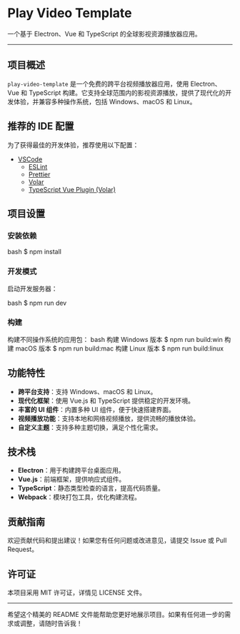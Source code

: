 # Play Video Template

一个基于 Electron、Vue 和 TypeScript 的全球影视资源播放器应用。

---

## 项目概述

`play-video-template` 是一个免费的跨平台视频播放器应用，使用 Electron、Vue 和 TypeScript 构建。它支持全球范围内的影视资源播放，提供了现代化的开发体验，并兼容多种操作系统，包括 Windows、macOS 和 Linux。

## 推荐的 IDE 配置

为了获得最佳的开发体验，推荐使用以下配置：

- [VSCode](https://code.visualstudio.com/)
  - [ESLint](https://marketplace.visualstudio.com/items?itemName=dbaeumer.vscode-eslint)
  - [Prettier](https://marketplace.visualstudio.com/items?itemName=esbenp.prettier-vscode)
  - [Volar](https://marketplace.visualstudio.com/items?itemName=Vue.volar)
  - [TypeScript Vue Plugin (Volar)](https://marketplace.visualstudio.com/items?itemName=Vue.vscode-typescript-vue-plugin)

## 项目设置

### 安装依赖


bash $ npm install
### 开发模式

启动开发服务器：

bash $ npm run dev
### 构建

构建不同操作系统的应用包：
bash
构建 Windows 版本
$ npm run build:win
构建 macOS 版本
$ npm run build:mac
构建 Linux 版本
$ npm run build:linux

## 功能特性

- **跨平台支持**：支持 Windows、macOS 和 Linux。
- **现代化框架**：使用 Vue.js 和 TypeScript 提供稳定的开发环境。
- **丰富的 UI 组件**：内置多种 UI 组件，便于快速搭建界面。
- **视频播放功能**：支持本地和网络视频播放，提供流畅的播放体验。
- **自定义主题**：支持多种主题切换，满足个性化需求。

## 技术栈

- **Electron**：用于构建跨平台桌面应用。
- **Vue.js**：前端框架，提供响应式组件。
- **TypeScript**：静态类型检查的语言，提高代码质量。
- **Webpack**：模块打包工具，优化构建流程。

## 贡献指南

欢迎贡献代码和提出建议！如果您有任何问题或改进意见，请提交 Issue 或 Pull Request。

## 许可证

本项目采用 MIT 许可证，详情见 LICENSE 文件。

---

希望这个精美的 README 文件能帮助您更好地展示项目。如果有任何进一步的需求或调整，请随时告诉我！

